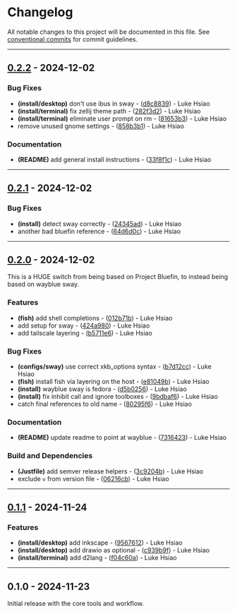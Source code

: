 # Changelog

All notable changes to this project will be documented in this file. See [conventional commits](https://www.conventionalcommits.org/) for commit guidelines.

---
## [0.2.2](https://github.com/lukehsiao/omakase-blue/compare/v0.2.1..v0.2.2) - 2024-12-02

### Bug Fixes

- **(install/desktop)** don't use ibus in sway - ([d8c8839](https://github.com/lukehsiao/omakase-blue/commit/d8c883988df08456c4af3351d767e13e1245573b)) - Luke Hsiao
- **(install/terminal)** fix zellij theme path - ([282f3d2](https://github.com/lukehsiao/omakase-blue/commit/282f3d26069050d2e4ee246992d9a62860510b87)) - Luke Hsiao
- **(install/terminal)** eliminate user prompt on rm - ([81653b3](https://github.com/lukehsiao/omakase-blue/commit/81653b34b5e876aa8d38be0247572655f4f33b63)) - Luke Hsiao
- remove unused gnome settings - ([858b3b1](https://github.com/lukehsiao/omakase-blue/commit/858b3b129d82649fe32a1fd368eed042e7c1d5df)) - Luke Hsiao

### Documentation

- **(README)** add general install instructions - ([33f8f1c](https://github.com/lukehsiao/omakase-blue/commit/33f8f1c6031bbc88a9ff87b69039b5dd30f63496)) - Luke Hsiao

---
## [0.2.1](https://github.com/lukehsiao/omakase-blue/compare/v0.2.0..v0.2.1) - 2024-12-02

### Bug Fixes

- **(install)** detect sway correctly - ([24345ad](https://github.com/lukehsiao/omakase-blue/commit/24345adedc3bd906641f0fdd142832ebc95d45c3)) - Luke Hsiao
- another bad bluefin reference - ([64d6d0c](https://github.com/lukehsiao/omakase-blue/commit/64d6d0cb3e697120f7850c1829911090089f83ac)) - Luke Hsiao

---
## [0.2.0](https://github.com/lukehsiao/omakase-blue/compare/v0.1.1..v0.2.0) - 2024-12-02

This is a HUGE switch from being based on Project Bluefin, to instead being based on wayblue sway.

### Features

- **(fish)** add shell completions - ([012b71b](https://github.com/lukehsiao/omakase-blue/commit/012b71bad04f7dd0722cb76b9a9fa60ab34ae17a)) - Luke Hsiao
- add setup for sway - ([424a980](https://github.com/lukehsiao/omakase-blue/commit/424a980b460a0b8c8ae16dadd1ba4d3432e16c0a)) - Luke Hsiao
- add tailscale layering - ([b5711e6](https://github.com/lukehsiao/omakase-blue/commit/b5711e6bbeac83b022df9d9708c33828ef914bdb)) - Luke Hsiao

### Bug Fixes

- **(configs/sway)** use correct xkb_options syntax - ([b7d12cc](https://github.com/lukehsiao/omakase-blue/commit/b7d12cca75d9c5b1a3252b4053645f64ab2f480e)) - Luke Hsiao
- **(fish)** install fish via layering on the host - ([e81049b](https://github.com/lukehsiao/omakase-blue/commit/e81049bf7ddd5314f72b7e909e4ddc3c98e9949a)) - Luke Hsiao
- **(install)** wayblue sway is fedora - ([d5b0256](https://github.com/lukehsiao/omakase-blue/commit/d5b0256de44306153aebe4bf6b4d3a686d81dbba)) - Luke Hsiao
- **(install)** fix inhibit call and ignore toolboxes - ([9bdbaf6](https://github.com/lukehsiao/omakase-blue/commit/9bdbaf679fdb1411fb4042a06a0aa7deb65c21f8)) - Luke Hsiao
- catch final references to old name - ([80295f6](https://github.com/lukehsiao/omakase-blue/commit/80295f61adf291b457f015037880be1e92bc9008)) - Luke Hsiao

### Documentation

- **(README)** update readme to point at wayblue - ([7316423](https://github.com/lukehsiao/omakase-blue/commit/7316423d24ee1d0d6de9176a20938cb2014e3755)) - Luke Hsiao

### Build and Dependencies

- **(Justfile)** add semver release helpers - ([3c9204b](https://github.com/lukehsiao/omakase-blue/commit/3c9204b6576d0e09a63eaf769f0dec16d667957e)) - Luke Hsiao
- exclude `v` from version file - ([06216cb](https://github.com/lukehsiao/omakase-blue/commit/06216cb3df1c75d966e56d7e32697eb3a921591a)) - Luke Hsiao

---
## [0.1.1](https://github.com/lukehsiao/omakase-blue/compare/v0.1.0..v0.1.1) - 2024-11-24

### Features

- **(install/desktop)** add inkscape - ([9567612](https://github.com/lukehsiao/omakase-blue/commit/95676129bdb31fd60f1c034cf6dc7433aa15cfd4)) - Luke Hsiao
- **(install/desktop)** add drawio as optional - ([c939b9f](https://github.com/lukehsiao/omakase-blue/commit/c939b9ff64f29a66f5a138fb42907f4b698fdc52)) - Luke Hsiao
- **(install/terminal)** add d2lang - ([f04c60a](https://github.com/lukehsiao/omakase-blue/commit/f04c60a06d1c1cf5a184feb0ca08a3e3cc2cc00f)) - Luke Hsiao

---
## 0.1.0 - 2024-11-23

Initial release with the core tools and workflow.
